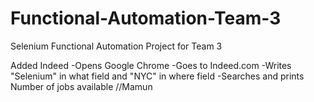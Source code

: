# Functional-Automation-Team-3
Selenium Functional  Automation Project for Team 3 


Added Indeed
-Opens Google Chrome
-Goes to Indeed.com
-Writes "Selenium" in what field and "NYC" in where field
-Searches and prints Number of jobs available        //Mamun
